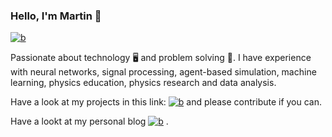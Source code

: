 ### Hello, I'm Martin 👋

<a href="https://www.linkedin.com/in/m-g-aramayo/"><img alt="b" title="a" src="https://img.shields.io/badge/-LinkedIn-blue?style=flat&logo=Linkedin&logoColor=white"/></a>

Passionate about technology 🖥️ and problem solving 🧩.
I have experience with neural networks, signal processing, agent-based simulation, machine learning, physics education, physics research and data analysis.

Have a look at my projects in this link: <a href="https://github.com/MartinAramayo?tab=repositories"><img alt="b" title="a" src="https://img.shields.io/badge/Repo-%F0%9F%9A%9A%20%F0%9F%93%A6-blue"/></a> and please contribute if you can.

Have a lookt at my personal blog <a href="https://martinaramayo.gitlab.io/"><img alt="b" title="a" src="https://img.shields.io/badge/Blog-%F0%9F%93%92%20%F0%9F%8C%90-white"/></a> .

